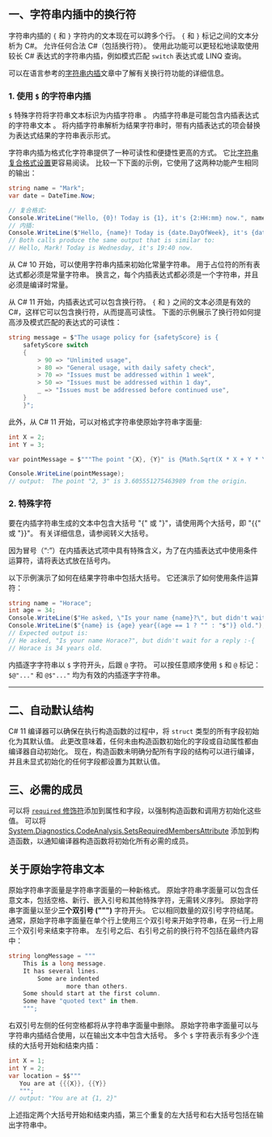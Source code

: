 ##  一、字符串内插中的换行符

字符串内插的 `{` 和 `}` 字符内的文本现在可以跨多个行。 `{` 和 `}` 标记之间的文本分析为 C#。 允许任何合法 C#（包括换行符）。 使用此功能可以更轻松地读取使用较长 C# 表达式的字符串内插，例如模式匹配 `switch` 表达式或 LINQ 查询。

可以在语言参考的[字符串内插](https://learn.microsoft.com/zh-cn/dotnet/csharp/language-reference/tokens/interpolated)文章中了解有关换行符功能的详细信息。

### 1. 使用 `$` 的字符串内插

`$` 特殊字符将字符串文本标识为内插字符串 。 内插字符串是可能包含内插表达式的字符串文本 。 将内插字符串解析为结果字符串时，带有内插表达式的项会替换为表达式结果的字符串表示形式。

字符串内插为格式化字符串提供了一种可读性和便捷性更高的方式。 它比[字符串复合格式设置](https://learn.microsoft.com/zh-cn/dotnet/standard/base-types/composite-formatting)更容易阅读。 比较一下下面的示例，它使用了这两种功能产生相同的输出：

```c#
string name = "Mark";
var date = DateTime.Now;

// 复合格式:
Console.WriteLine("Hello, {0}! Today is {1}, it's {2:HH:mm} now.", name, date.DayOfWeek, date);
// 内插:
Console.WriteLine($"Hello, {name}! Today is {date.DayOfWeek}, it's {date:HH:mm} now.");
// Both calls produce the same output that is similar to:
// Hello, Mark! Today is Wednesday, it's 19:40 now.
```

从 C# 10 开始，可以使用字符串内插来初始化常量字符串。 用于占位符的所有表达式都必须是常量字符串。 换言之，每个内插表达式都必须是一个字符串，并且必须是编译时常量。

从 C# 11 开始，内插表达式可以包含换行符。 `{` 和 `}` 之间的文本必须是有效的 C#，这样它可以包含换行符，从而提高可读性。 下面的示例展示了换行符如何提高涉及模式匹配的表达式的可读性：

```c#
string message = $"The usage policy for {safetyScore} is {
    safetyScore switch
    {
        > 90 => "Unlimited usage",
        > 80 => "General usage, with daily safety check",
        > 70 => "Issues must be addressed within 1 week",
        > 50 => "Issues must be addressed within 1 day",
        _ => "Issues must be addressed before continued use",
    }
    }";
```

此外，从 C# 11 开始，可以对格式字符串使原始字符串字面量: 

```C#
int X = 2;
int Y = 3;

var pointMessage = $"""The point "{X}, {Y}" is {Math.Sqrt(X * X + Y * Y)} from the origin""";

Console.WriteLine(pointMessage);
// output:  The point "2, 3" is 3.605551275463989 from the origin.
```

### 2. 特殊字符

要在内插字符串生成的文本中包含大括号 "{" 或 "}"，请使用两个大括号，即 "{{" 或 "}}"。 有关详细信息，请参阅转义大括号。

因为冒号（“:”）在内插表达式项中具有特殊含义，为了在内插表达式中使用条件运算符，请将表达式放在括号内。

以下示例演示了如何在结果字符串中包括大括号。 它还演示了如何使用条件运算符：

```C#
string name = "Horace";
int age = 34;
Console.WriteLine($"He asked, \"Is your name {name}?\", but didn't wait for a reply :-{{");
Console.WriteLine($"{name} is {age} year{(age == 1 ? "" : "s")} old.");
// Expected output is:
// He asked, "Is your name Horace?", but didn't wait for a reply :-{
// Horace is 34 years old.
```

内插逐字字符串以 `$` 字符开头，后跟 `@` 字符。 可以按任意顺序使用 `$` 和 `@` 标记：`$@"..."` 和 `@$"..."` 均为有效的内插逐字字符串。

---



## 二、自动默认结构

C# 11 编译器可以确保在执行构造函数的过程中，将 `struct` 类型的所有字段初始化为其默认值。 此更改意味着，任何未由构造函数初始化的字段或自动属性都由编译器自动初始化。 现在，构造函数未明确分配所有字段的结构可以进行编译，并且未显式初始化的任何字段都设置为其默认值。 

## 三、必需的成员

可以将 [`required` 修饰符](https://learn.microsoft.com/zh-cn/dotnet/csharp/language-reference/keywords/required)添加到属性和字段，以强制构造函数和调用方初始化这些值。 可以将 [System.Diagnostics.CodeAnalysis.SetsRequiredMembersAttribute](https://learn.microsoft.com/zh-cn/dotnet/api/system.diagnostics.codeanalysis.setsrequiredmembersattribute) 添加到构造函数，以通知编译器构造函数将初始化所有必需的成员。

## 关于原始字符串文本

原始字符串字面量是字符串字面量的一种新格式。 原始字符串字面量可以包含任意文本，包括空格、新行、嵌入引号和其他特殊字符，无需转义序列。 原始字符串字面量以至少**三个双引号 (""")** 字符开头。 它以相同数量的双引号字符结尾。 通常，原始字符串字面量在单个行上使用三个双引号来开始字符串，在另一行上用三个双引号来结束字符串。 左引号之后、右引号之前的换行符不包括在最终内容中：

```c#
string longMessage = """
    This is a long message.
    It has several lines.
        Some are indented
                more than others.
    Some should start at the first column.
    Some have "quoted text" in them.
    """;
```

右双引号左侧的任何空格都将从字符串字面量中删除。 原始字符串字面量可以与字符串内插结合使用，以在输出文本中包含大括号。 多个 `$` 字符表示有多少个连续的大括号开始和结束内插：

```C#
int X = 1;
int Y = 2;
var location = $$"""
   You are at {{{X}}, {{Y}}
   """;
// output: "You are at {1, 2}"
```

上述指定两个大括号开始和结束内插，第三个重复的左大括号和右大括号包括在输出字符串中。

